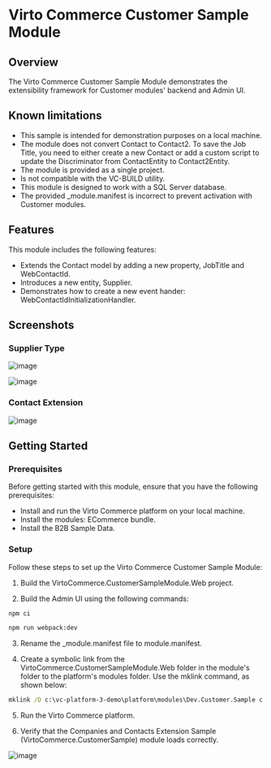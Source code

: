 # Virto Commerce Customer Sample Module

## Overview
The Virto Commerce Customer Sample Module demonstrates the extensibility framework for Customer modules' backend and Admin UI.

## Known limitations
* This sample is intended for demonstration purposes on a local machine.
* The module does not convert Contact to Contact2. To save the Job Title, you need to either create a new Contact or add a custom script to update the Discriminator from ContactEntity to Contact2Entity.
* The module is provided as a single project.
* Is not compatible with the VC-BUILD utility.
* This module is designed to work with a SQL Server database.
* The provided _module.manifest is incorrect to prevent activation with Customer modules. 

## Features
This module includes the following features:

* Extends the Contact model by adding a new property, JobTitle and WebContactId.
* Introduces a new entity, Supplier.
* Demonstrates how to create a new event hander: WebContactIdInitializationHandler.

## Screenshots
### Supplier Type
![image](https://github.com/VirtoCommerce/vc-module-customer/assets/7639413/f3be8d0d-9a45-4770-9789-05c6b05ce3c9)

![image](https://github.com/VirtoCommerce/vc-module-customer/assets/7639413/2c175f2b-aed7-4835-850f-9e10e049935b)

### Contact Extension
![image](https://github.com/VirtoCommerce/vc-module-customer/assets/7639413/681c7dee-f7b2-4b62-af72-9de7772b0027)

## Getting Started
### Prerequisites

Before getting started with this module, ensure that you have the following prerequisites:
* Install and run the Virto Commerce platform on your local machine.
* Install the modules: ECommerce bundle.
* Install the B2B Sample Data.

### Setup
Follow these steps to set up the Virto Commerce Customer Sample Module:

1. Build the VirtoCommerce.CustomerSampleModule.Web project.

2. Build the Admin UI using the following commands:

```cmd
npm ci
```

```cmd
npm run webpack:dev
```

3. Rename the _module.manifest file to module.manifest.

4. Create a symbolic link from the VirtoCommerce.CustomerSampleModule.Web folder in the module's folder to the platform's modules folder. Use the mklink command, as shown below:

```cmd
mklink /D c:\vc-platform-3-demo\platform\modules\Dev.Customer.Sample c:\Projects\git\VirtoCommerce\vc-module-customer\samples\VirtoCommerce.CustomerSampleModule.Web
```

5. Run the Virto Commerce platform.

6. Verify that the Companies and Contacts Extension Sample (VirtoCommerce.CustomerSample) module loads correctly.

![image](https://github.com/VirtoCommerce/vc-module-customer/assets/7639413/1bc9ea17-66c4-4db1-9489-44dadcd35dd7)

